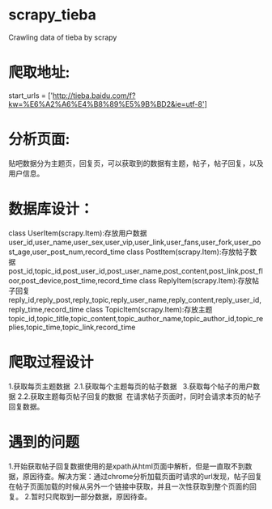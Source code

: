 # scrapy_tieba
Crawling data of tieba by scrapy
# 爬取地址:
start_urls = ['http://tieba.baidu.com/f?kw=%E6%A2%A6%E4%B8%89%E5%9B%BD2&ie=utf-8'] 
# 分析页面:
贴吧数据分为主题页，回复页，可以获取到的数据有主题，帖子，帖子回复，以及用户信息。
# 数据库设计：
class UserItem(scrapy.Item):存放用户数据
    user_id,user_name,user_sex,user_vip,user_link,user_fans,user_fork,user_post_age,user_post_num,record_time
class PostItem(scrapy.Item):存放帖子数据
    post_id,topic_id,post_user_id,post_user_name,post_content,post_link,post_floor,post_device,post_time,record_time
class ReplyItem(scrapy.Item):存放帖子回复
    reply_id,reply_post,reply_topic,reply_user_name,reply_content,reply_user_id,reply_time,record_time
class TopicItem(scrapy.Item):存放主题
    topic_id,topic_title,topic_content,topic_author_name,topic_author_id,topic_replies,topic_time,topic_link,record_time
# 爬取过程设计
1.获取每页主题数据
  2.1.获取每个主题每页的帖子数据
    3.获取每个帖子的用户数据
  2.2.获取主题每页帖子回复的数据
  在请求帖子页面时，同时会请求本页的帖子回复数据。
# 遇到的问题
1.开始获取帖子回复数据使用的是xpath从html页面中解析，但是一直取不到数据，原因待查。解决方案：通过chrome分析加载页面时请求的url发现，帖子回复在帖子页面加载的时候从另外一个链接中获取，并且一次性获取到整个页面的回复。
2.暂时只爬取到一部分数据，原因待查。
